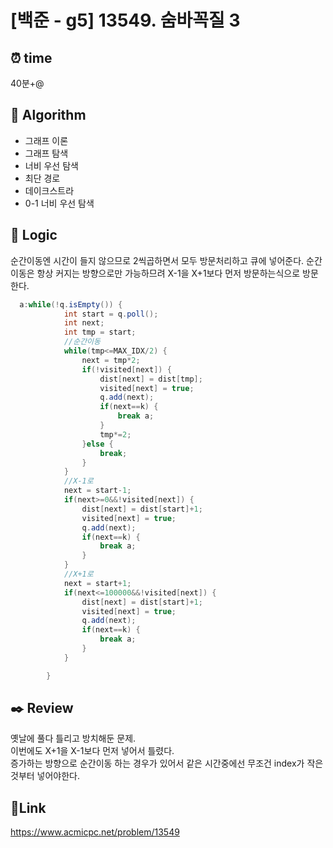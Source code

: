 # [백준 - g5] 13549. 숨바꼭질 3

## ⏰ **time**

40분+@

## :pushpin: **Algorithm**

- 그래프 이론
- 그래프 탐색
- 너비 우선 탐색
- 최단 경로
- 데이크스트라
- 0-1 너비 우선 탐색

## :round_pushpin: **Logic**

순간이동엔 시간이 들지 않으므로 2씩곱하면서 모두 방문처리하고 큐에 넣어준다. 순간이동은 항상 커지는 방향으로만 가능하므려 X-1을 X+1보다 먼저 방문하는식으로 방문한다.

```java
  a:while(!q.isEmpty()) {
			int start = q.poll();
			int next;
			int tmp = start;
			//순간이동
			while(tmp<=MAX_IDX/2) {
				next = tmp*2;
				if(!visited[next]) {
					dist[next] = dist[tmp];
					visited[next] = true;
					q.add(next);
					if(next==k) {
						break a;
					}
					tmp*=2;
				}else {
					break;
				}
			}
			//X-1로
			next = start-1;
			if(next>=0&&!visited[next]) {
				dist[next] = dist[start]+1;
				visited[next] = true;
				q.add(next);
				if(next==k) {
					break a;
				}
			}
			//X+1로
			next = start+1;
			if(next<=100000&&!visited[next]) {
				dist[next] = dist[start]+1;
				visited[next] = true;
				q.add(next);
				if(next==k) {
					break a;
				}
			}

		}

```

## :black_nib: **Review**

옛날에 풀다 틀리고 방치해둔 문제.  
이번에도 X+1을 X-1보다 먼저 넣어서 틀렸다.  
증가하는 방향으로 순간이동 하는 경우가 있어서 같은 시간중에선 무조건 index가 작은것부터 넣어야한다.

## 📡**Link**

https://www.acmicpc.net/problem/13549
